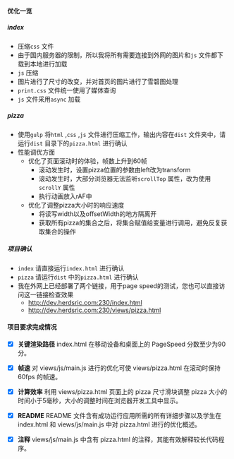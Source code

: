 #### 优化一览 

##### index
- 压缩`css` 文件
- 由于国内服务器的限制，所以我将所有需要连接到外网的图片和`js` 文件都下载到本地进行加载
- `js` 压缩
- 图片进行了尺寸的改变，并对首页的图片进行了雪碧图处理
- `print.css` 文件统一使用了媒体查询
- `js` 文件采用`async` 加载

##### pizza
- 使用`gulp` 将`html` ,`css` ,`js` 文件进行压缩工作，输出内容在`dist` 文件夹中，请运行`dist` 目录下的`pizza.html` 进行确认
- 性能调优方面
	- 优化了页面滚动时的体验，帧数上升到60帧
		- 滚动发生时，设置pizza位置的参数由left改为transform
		- 滚动发生时，大部分浏览器无法监听`scrollTop` 属性，改为使用`scrollY` 属性
		- 执行动画放入rAF中
	- 优化了调整pizza大小时的响应速度
		- 将读写width以及offsetWidth的地方隔离开
		- 获取所有pizza的集合之后，将集合赋值给变量进行调用，避免反复获取集合的操作
		
##### 项目确认
- `index` 请直接运行`index.html` 进行确认
- `pizza` 请运行`dist` 中的`pizza.html` 进行确认
- 我在外网上已经部署了两个链接，用于page speed的测试，您也可以直接访问这一链接检查效果
	- http://dev.herdsric.com:230/index.html
	- http://dev.herdsric.com:230/views/pizza.html
	
#### 项目要求完成情况
- [x] **关键渲染路径** index.html 在移动设备和桌面上的 PageSpeed 分数至少为90分。
- [x] **帧速** 对 views/js/main.js 进行的优化可使 views/pizza.html 在滚动时保持 60fps 的帧速。
- [x] **计算效率** 利用 views/pizza.html 页面上的 pizza 尺寸滑块调整 pizza 大小的时间小于5毫秒，大小的调整时间在浏览器开发工具中显示。
- [x] **README** README 文件含有成功运行应用所需的所有详细步骤以及学生在 index.html 和 views/js/main.js 中对 pizza.html 进行的优化概述。
- [x] **注释** views/js/main.js 中含有 pizza.html 的注释，其能有效解释较长代码程序。

